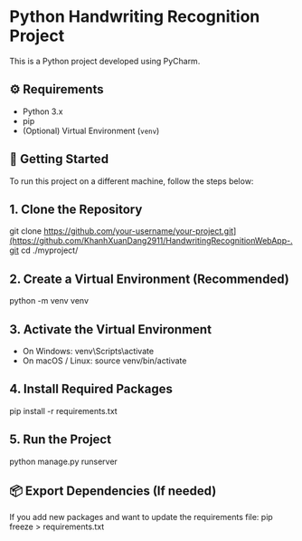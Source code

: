 # Python Handwriting Recognition Project
This is a Python project developed using PyCharm.

## ⚙️ Requirements

- Python 3.x
- pip
- (Optional) Virtual Environment (`venv`)
## 🚀 Getting Started

To run this project on a different machine, follow the steps below:

## 1. Clone the Repository
git clone https://github.com/your-username/your-project.git](https://github.com/KhanhXuanDang2911/HandwritingRecognitionWebApp-.git
cd ./myproject/
## 2. Create a Virtual Environment (Recommended)
python -m venv venv
## 3. Activate the Virtual Environment
- On Windows:
venv\Scripts\activate
- On macOS / Linux:
source venv/bin/activate

## 4. Install Required Packages
pip install -r requirements.txt

## 5. Run the Project
python manage.py runserver

## 📦 Export Dependencies (If needed)
If you add new packages and want to update the requirements file:
pip freeze > requirements.txt
